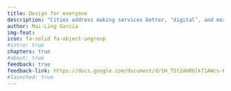 ```yaml
---
title: Design for everyone
description: "Cities address making services better, ‘digital’, and more inclusive, often all at once. Local governments are often lead conveners in redesigning public services. As a result, we need an inclusive approach, one that includes everyone."
author: Mai-Ling Garcia
img-feat: 
icon: fa-solid fa-object-ungroup
#intro: true
chapters: true
#about: true
feedback: true
feedback-link: https://docs.google.com/document/d/1H_TSt2dmRblkT1AWcs-HMuQji7ItX04gi-rVNhH-kFc/edit?usp=sharing
#launched: true
---
```


